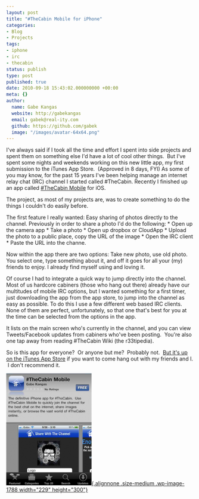 ```yaml
---
layout: post
title: "#TheCabin Mobile for iPhone"
categories:
- Blog
- Projects
tags:
- iphone
- irc
- thecabin
status: publish
type: post
published: true
date: 2010-09-18 15:43:02.000000000 +00:00
meta: {}
author:
  name: Gabe Kangas
  website: http://gabekangas
  email: gabek@real-ity.com
  github: https://github.com/gabek
  image: "/images/avatar-64x64.png"
---
```

I\'ve always said if I took all the time and effort I spent into side projects and spent them on something else I\'d have a lot of cool other things.  But I\'ve spent some nights and weekends working on this new little app, my first submission to the iTunes App Store.  (Approved in 8 days, FYI) As some of you may know, for the past 15 years I\'ve been helping manage an internet relay chat (IRC) channel I started called \#TheCabin. Recently I finished up an app called [\#TheCabin Mobile](itms://itunes.apple.com/us/app/thecabin-mobile/id395148231?mt=8) for iOS.

The project, as most of my projects are, was to create something to do the things I couldn\'t do easily before.

The first feature I really wanted: Easy sharing of photos directly to the channel. Previously in order to share a photo I\'d do the following: \* Open up the camera app \* Take a photo \* Open up dropbox or CloudApp \* Upload the photo to a public place, copy the URL of the image \* Open the IRC client \* Paste the URL into the channe.

Now within the app there are two options: Take new photo, use old photo.  You select one, type something about it, and off it goes for all your (my) friends to enjoy. I already find myself using and loving it.

Of course I had to integrate a quick way to jump directly into the channel. Most of us hardcore cabiners (those who hang out there) already have our multitudes of mobile IRC options, but I wanted something for a first timer, just downloading the app from the app store, to jump into the channel as easy as possible. To do this I use a few different web based IRC clients. None of them are perfect, unfortunately, so that one that\'s best for you at the time can be selected from the options in the app.

It lists on the main screen who\'s currently in the channel, and you can view Tweets/Facebook updates from cabiners who\'ve been posting.   You\'re also one tap away from reading \#TheCabin Wiki (the r33tipedia).

So is this app for everyone?  Or anyone but me?  Probably not.  [But it\'s up on the iTunes App Store](itms://itunes.apple.com/us/app/thecabin-mobile/id395148231?mt=8) if you want to come hang out with my friends and I.  I don\'t recommend it.

[![](/squarespace_images/static_50ce21f9e4b0a7200de38642_50d2a1a4e4b0fd42afd19a23_50d2a206e4b0fd42afd1a039_1355981318975__ "TheCabinMobileITMS"){.alignnone .size-medium .wp-image-1788 width="229" height="300"}](itms://itunes.apple.com/us/app/thecabin-mobile/id395148231?mt=8)
